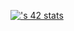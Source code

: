 [![<houmanso>'s 42 stats](https://badge.mediaplus.ma/darkblue/<houmanso>)](https://github.com/oakoudad/badge42)
